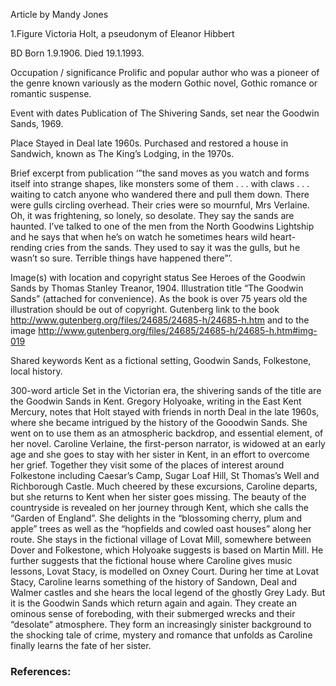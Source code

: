 
Article by Mandy Jones 

 

1.Figure Victoria Holt, a pseudonym of Eleanor Hibbert 

BD Born 1.9.1906. Died 19.1.1993. 

Occupation / significance Prolific and popular author who was a pioneer of the genre known variously as the modern Gothic novel, Gothic romance or romantic suspense. 

Event with dates Publication of The Shivering Sands, set near the Goodwin Sands, 1969. 

Place Stayed in Deal late 1960s. Purchased and restored a house in Sandwich, known as The King’s Lodging, in the 1970s. 

Brief excerpt from publication ‘”the sand moves as you watch and forms itself into strange shapes, like monsters some of them . . . with claws . . . waiting to catch anyone who wandered there and pull them down. There were gulls circling overhead. Their cries were so mournful, Mrs Verlaine. Oh, it was frightening, so lonely, so desolate. They say the sands are haunted. I’ve talked to one of the men from the North Goodwins Lightship and he says that when he’s on watch he sometimes hears wild heart-rending cries from the sands. They used to say it was the gulls, but he wasn’t so sure. Terrible things have happened there”’. 

Image(s) with location and copyright status See Heroes of the Goodwin Sands by Thomas Stanley Treanor, 1904. Illustration title “The Goodwin Sands” (attached for convenience). As the book is over 75 years old the illustration should be out of copyright. Gutenberg link to the book http://www.gutenberg.org/files/24685/24685-h/24685-h.htm  and to the image http://www.gutenberg.org/files/24685/24685-h/24685-h.htm#img-019   

Shared keywords Kent as a fictional setting, Goodwin Sands, Folkestone, local history. 

300-word article Set in the Victorian era, the shivering sands of the title are the Goodwin Sands in Kent. Gregory Holyoake, writing in the East Kent Mercury, notes that Holt stayed with friends in north Deal in the late 1960s, where she became intrigued by the history of the Gooodwin Sands. She went on to use them as an atmospheric backdrop, and essential element, of her novel. Caroline Verlaine, the first-person narrator, is widowed at an early age and she goes to stay with her sister in Kent, in an effort to overcome her grief. Together they visit some of the places of interest around Folkestone including Caesar’s Camp, Sugar Loaf Hill, St Thomas’s Well and Richborough Castle. Much cheered by these excursions, Caroline departs, but she returns to Kent when her sister goes missing. The beauty of the countryside is revealed on her journey through Kent, which she calls the “Garden of England”. She delights in the “blossoming cherry, plum and apple” trees as well as the “hopfields and cowled oast houses” along her route. She stays in the fictional village of Lovat Mill, somewhere between Dover and Folkestone, which Holyoake suggests is based on Martin Mill. He further suggests that the fictional house where Caroline gives music lessons, Lovat Stacy, is modelled on Oxney Court. During her time at Lovat Stacy, Caroline learns something of the history of Sandown, Deal and Walmer castles and she hears the local legend of the ghostly Grey Lady. But it is the Goodwin Sands which return again and again. They create an ominous sense of foreboding, with their submerged wrecks and their “desolate” atmosphere. They form an increasingly sinister background to the shocking tale of crime, mystery and romance that unfolds as Caroline finally learns the fate of her sister.     

### References: 
